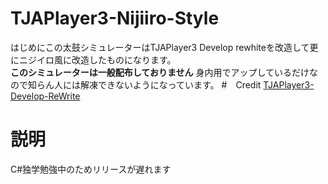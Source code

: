 # TJAPlayer3-Nijiiro-Style
はじめにこの太鼓シミュレーターはTJAPlayer3 Develop rewhiteを改造して更にニジイロ風に改造したものになります。<br>
**このシミュレーターは一般配布しておりません**
身内用でアップしているだけなので知らん人には解凍できないようになっています。
#　Credit
[TJAPlayer3-Develop-ReWrite](https://github.com/Andro1374/TJAPlayer3-Develop-ReWrite-1)
# 説明
C#独学勉強中のためリリースが遅れます
